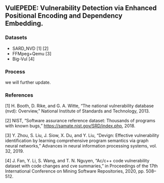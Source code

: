 ## VulEPEDE: Vulnerability Detection via Enhanced Positional Encoding and Dependency Embedding.



### Datasets

- SARD_NVD [1] [2]
- FFMpeg+Qemu [3]
- Big-Vul [4]

### Process

we will further update.

### References
[1] H. Booth, D. Rike, and G. A. Witte, “The national vulnerability database (nvd): Overview,” National Institute of Standards and Technology, 2013.

[2] NIST, “Software assurance reference dataset: Thousands of programs with known bugs,” https://samate.nist.gov/SRD/index.php, 2018.

[3] Y. Zhou, S. Liu, J. Siow, X. Du, and Y. Liu, “Devign: Effective vulnerability identification by learning comprehensive program semantics via graph neural networks,” Advances in neural information processing systems, vol. 32, 2019.

[4] J. Fan, Y. Li, S. Wang, and T. N. Nguyen, “Ac/c++ code vulnerability dataset with code changes and cve summaries,” in Proceedings of the 17th International Conference on Mining Software Repositories, 2020, pp. 508–512.

